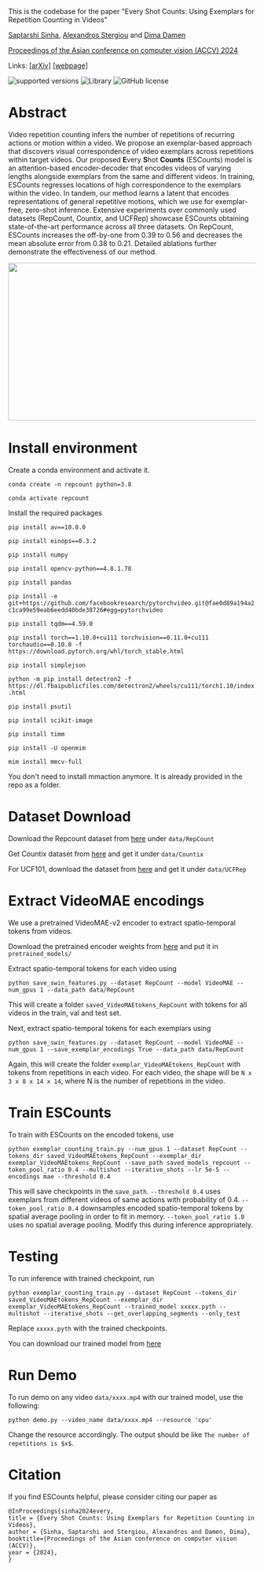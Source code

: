 This is the codebase for the paper "Every Shot Counts: Using Exemplars for Repetition Counting in Videos" 

[Saptarshi Sinha](https://sinhasaptarshi.github.io), [Alexandros Stergiou](https://alexandrosstergiou.github.io) and [Dima Damen](https://dimadamen.github.io)


[Proceedings of the Asian conference on computer vision (ACCV) 2024](https://accv2024.org)

Links: [[arXiv]](https://arxiv.org/abs/2403.18074) [[webpage]](https://sinhasaptarshi.github.io/escounts/)

![supported versions](https://img.shields.io/badge/python-3.x-brightgreen/?style=flat&logo=python&color=green)
![Library](https://img.shields.io/badge/library-PyTorch-blue/?style=flat&logo=pytorch&color=informational)
![GitHub license](https://img.shields.io/cocoapods/l/AFNetworking)

# Abstract

Video repetition counting infers the number of repetitions of recurring actions or motion within a video. We propose an exemplar-based approach that discovers visual correspondence of video exemplars across repetitions within target videos. Our proposed **E**very **S**hot **Counts** (ESCounts) model is an attention-based encoder-decoder that encodes videos of varying lengths alongside exemplars from the same and different videos. In training, ESCounts regresses locations of high correspondence to the exemplars within the video. In tandem, our method learns a latent that encodes representations of general repetitive motions, which we use for exemplar-free, zero-shot inference. Extensive experiments over commonly used datasets (RepCount, Countix, and UCFRep) showcase ESCounts obtaining state-of-the-art performance across all three datasets. On RepCount, ESCounts increases the off-by-one from 0.39 to 0.56 and decreases the mean absolute error from 0.38 to 0.21. Detailed ablations further demonstrate the effectiveness of our method. 


<p align="center">
<img src="./figs/landing_figure.png" width="700" height="320" />
</p>



# Install environment

Create a conda environment and activate it.

`conda create -n repcount python=3.8`

`conda activate repcount`

Install the required packages

`pip install av==10.0.0`

`pip install einops==0.3.2`

`pip install numpy`

`pip install opencv-python==4.8.1.78`

`pip install pandas`

`pip install -e git+https://github.com/facebookresearch/pytorchvideo.git@fae0d89a194a2c1ca99e59eab6eedd40bde38726#egg=pytorchvideo`

`pip install tqdm==4.59.0`

`pip install torch==1.10.0+cu111 torchvision==0.11.0+cu111 torchaudio==0.10.0 -f https://download.pytorch.org/whl/torch_stable.html`

`pip install simplejson`

`python -m pip install detectron2 -f   https://dl.fbaipublicfiles.com/detectron2/wheels/cu111/torch1.10/index.html`

`pip install psutil`

`pip install scikit-image`

`pip install timm`

`pip install -U openmim`

`mim install mmcv-full`

You don't need to install mmaction anymore. It is already provided in the repo as a folder.


# Dataset Download

Download the Repcount dataset from [here](https://svip-lab.github.io/dataset/RepCount_dataset.html) under `data/RepCount` 

Get Countix dataset from [here](https://sites.google.com/view/repnet) and get it under `data/Countix`


For UCF101, download the dataset from [here](https://www.crcv.ucf.edu/data/UCF101.php) and get it under `data/UCFRep`

# Extract VideoMAE encodings

We use a pretrained VideoMAE-v2 encoder to extract spatio-temporal tokens from videos.

Download the pretrained encoder weights from [here](https://dl.fbaipublicfiles.com/pyslowfast/masked_models/VIT_B_16x4_MAE_PT.pyth) and put it in `pretrained_models/`

Extract spatio-temporal tokens for each video using

```python save_swin_features.py --dataset RepCount --model VideoMAE --num_gpus 1 --data_path data/RepCount```

This will create a folder `saved_VideoMAEtokens_RepCount` with tokens for all videos in the train, val and test set.

Next, extract spatio-temporal tokens for each exemplars using 

```python save_swin_features.py --dataset RepCount --model VideoMAE --num_gpus 1 --save_exemplar_encodings True --data_path data/RepCount```

Again, this will create the folder `exemplar_VideoMAEtokens_RepCount` with tokens from repetitions in each video. For each video, the shape will be `N x 3 x 8 x 14 x 14`, where N is the number of repetitions in the video.

# Train ESCounts

To train with ESCounts on the encoded tokens, use

`python exemplar_counting_train.py --num_gpus 1 --dataset RepCount --tokens_dir saved_VideoMAEtokens_RepCount --exemplar_dir exemplar_VideoMAEtokens_RepCount --save_path saved_models_repcount --token_pool_ratio 0.4 --multishot --iterative_shots --lr 5e-5 --encodings mae --threshold 0.4`

This will save checkpoints in the `save_path`. `--threshold 0.4` uses exemplars from different videos of same actions with probability of 0.4. `--token_pool_ratio 0.4` downsamples encoded spatio-temporal tokens by spatial average pooling in order to fit in memory. `--token_pool_ratio 1.0` uses no spatial average pooling. Modify this during inference appropriately.


# Testing


To run inference with trained checkpoint, run

`python exemplar_counting_train.py --dataset RepCount --tokens_dir saved_VideoMAEtokens_RepCount --exemplar_dir exemplar_VideoMAEtokens_RepCount --trained_model xxxxx.pyth --multishot --iterative_shots --get_overlapping_segments --only_test`

Replace `xxxxx.pyth` with the trained checkpoints.

You can download our trained model from [here](https://drive.google.com/file/d/1cwUtgUM0XotOx5fM4v4ZU29hlKUxze48/view?usp=drive_link) 


# Run Demo
To run demo on any video `data/xxxx.mp4` with our trained model, use the following:

`python demo.py --video_name data/xxxx.mp4 --resource 'cpu'`

Change the resource accordingly. 
The output should be like `The number of repetitions is $x$`.


# Citation
If you find ESCounts helpful, please consider citing our paper as 

```
@InProceedings{sinha2024every,
title = {Every Shot Counts: Using Exemplars for Repetition Counting in Videos},
author = {Sinha, Saptarshi and Stergiou, Alexandros and Damen, Dima},
booktitle={Proceedings of the Asian conference on computer vision (ACCV)},
year = {2024},
}
```
